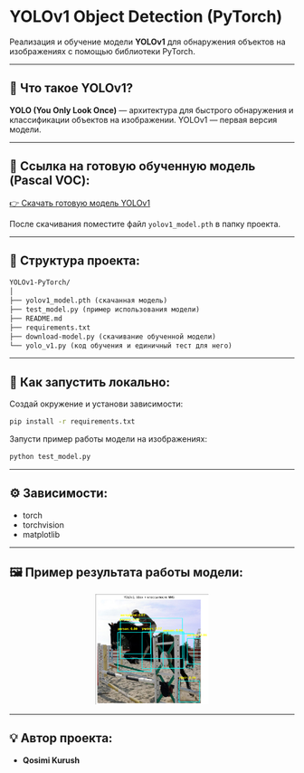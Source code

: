 # YOLOv1 Object Detection (PyTorch)

Реализация и обучение модели **YOLOv1** для обнаружения объектов на изображениях с помощью библиотеки PyTorch.

---

## 📌 Что такое YOLOv1?

**YOLO (You Only Look Once)** — архитектура для быстрого обнаружения и классификации объектов на изображении. YOLOv1 — первая версия модели.

---

## 🚩 Ссылка на готовую обученную модель (Pascal VOC):

[👉 Скачать готовую модель YOLOv1](https://drive.google.com/drive/folders/1DeLNXkDqrBZjy99JXugo65BhL_URB1ZA?usp=sharing)

После скачивания поместите файл `yolov1_model.pth` в папку проекта.

---

## 📂 Структура проекта:

```
YOLOv1-PyTorch/
│
├── yolov1_model.pth (скачанная модель)
├── test_model.py (пример использования модели)
├── README.md
├── requirements.txt
├── download-model.py (скачивание обученной модели)
└── yolo_v1.py (код обучения и единичный тест для него)
```

---

## 🔨 Как запустить локально:

Создай окружение и установи зависимости:

```bash
pip install -r requirements.txt
```

Запусти пример работы модели на изображениях:

```bash
python test_model.py
```

---

## ⚙️ Зависимости:

- torch
- torchvision
- matplotlib

---

## 🖼️ Пример результата работы модели:

<p align="center">
 <img width="200px" src="image.png" alt="qr"/>
</p>

---

## 💡 Автор проекта:

- **Qosimi Kurush**